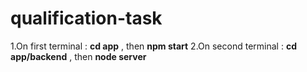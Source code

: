 # qualification-task

1.On first terminal : **cd app** , then **npm start**
2.On second terminal : **cd app/backend** , then **node server** 
